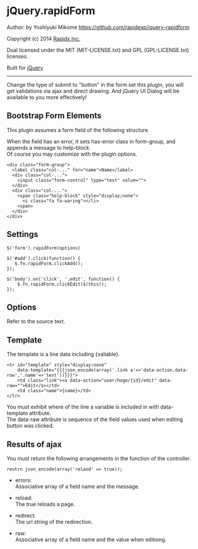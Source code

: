 # jQuery.rapidForm

Author: by Yoshiyuki Mikome <https://github.com/rapidexp/jquery-rapidform>

Copyright (c) 2014 [Rapidx Inc.](http://www.rapidex.co.jp)

Dual licensed under the MIT (MIT-LICENSE.txt) and GPL (GPL-LICENSE.txt) licenses.

Built for [jQuery](http://jquery.com)

-----------------------------------------------------------------------------------------------


Change the type of submit to "button" in the form set this plugin, you will get validations via ajax and direct drawing.
And jQuery UI Dialog will be available to you more effectively!

## Bootstrap Form Elements

This plugin assumes a form field of the following structure.

When the field has an error, it sets has-error class in form-group, and appends a message to help-block.  
Of course you may customize with the plugin options.

    <div class="form-group">
      <label class="col-..." for="name">Name</label>
      <div class="col-...">
        <input class="form-control" type="text" value="">
      </div>
      <div class="col-...">
        <span class="help-block" style="display;none">
          <i class="fa fa-waring"></li>
        <span>
      </div>
    </div>


## Settings

    $('form').rapidForm(options)

    $('#add').click(function() {
       $.fn.rapidForm.clickAdd();
    });

    $('body').on('click', '.edit', function() {
        $.fn.rapidForm.clickEdit($(this));
    });


## Options

Refer to the source text.

## Template

The template is a line data including {valiable}.

    <tr id="template" style="display:none"
        data-template="{{{json_encode(array('.link a'=>'data-action,data-row','.name'=>'text'))}}}">
        <td class="link"><a data-action="user/hoge/{id}/edit" data-raw="">Edit</a></td>
        <td class="name">{name}</td>
    </tr>

You must exhibit where of the line a variable is included in with data-template attribute.  
The data-raw attribute is sequence of the field values used when editing button was clicked.


## Results of ajax

You must return the following arrangements in the function of the controller.

    reutrn json_encode(array('relaod' => true));

* errors:  
Associative array of a field name and the message.

* reload:  
The true reloads a page.

* redirect:  
The url string of the redirection.

* raw:  
Associative array of a field name and the value when editiong.

